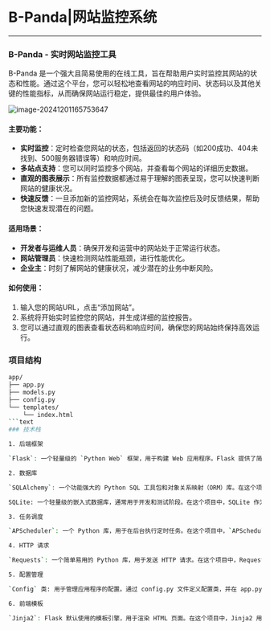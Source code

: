 <meta name="referrer" content="no-referrer">

# B-Panda|网站监控系统

----

### **B-Panda - 实时网站监控工具**

B-Panda 是一个强大且简易使用的在线工具，旨在帮助用户实时监控其网站的状态和性能。通过这个平台，您可以轻松地查看网站的响应时间、状态码以及其他关键的性能指标，从而确保网站运行稳定，提供最佳的用户体验。

![image-20241201165753647](https://gitee.com/bx33661/image/raw/master/path/image-20241201165753647.png)

#### **主要功能**：

- **实时监控**：定时检查您网站的状态，包括返回的状态码（如200成功、404未找到、500服务器错误等）和响应时间。
- **多站点支持**：您可以同时监控多个网站，并查看每个网站的详细历史数据。
- **直观的图表展示**：所有监控数据都通过易于理解的图表呈现，您可以快速判断网站的健康状况。
- **快速反馈**：一旦添加新的监控网站，系统会在每次监控后及时反馈结果，帮助您快速发现潜在的问题。

#### **适用场景**：

- **开发者与运维人员**：确保开发和运营中的网站处于正常运行状态。
- **网站管理员**：快速检测网站性能瓶颈，进行性能优化。
- **企业主**：时刻了解网站的健康状况，减少潜在的业务中断风险。

#### **如何使用**：

1. 输入您的网站URL，点击“添加网站”。
2. 系统将开始实时监控您的网站，并生成详细的监控报告。
3. 您可以通过直观的图表查看状态码和响应时间，确保您的网站始终保持高效运行。



### 项目结构

```bash
app/
├── app.py
├── models.py
├── config.py
└── templates/
    └── index.html
```text
### 技术栈

1. 后端框架

`Flask`: 一个轻量级的 `Python Web` 框架，用于构建 Web 应用程序。Flask 提供了简单易用的接口，适合快速开发和小型到中型的应用程序。

2. 数据库

`SQLAlchemy`: 一个功能强大的 Python SQL 工具包和对象关系映射（ORM）库。在这个项目中，`SQLAlchemy` 用于与数据库进行交互，管理数据库模型和执行数据库操作。

SQLite: 一个轻量级的嵌入式数据库，通常用于开发和测试阶段。在这个项目中，SQLite 作为默认的数据库引擎。

3. 任务调度

`APScheduler`: 一个 Python 库，用于在后台执行定时任务。在这个项目中，`APScheduler` 用于定期检查目标网站的状态。

4. HTTP 请求

`Requests`: 一个简单易用的 Python 库，用于发送 HTTP 请求。在这个项目中，Requests 用于向目标网站发送 GET 请求以检查其状态。

5. 配置管理

`Config` 类: 用于管理应用程序的配置。通过 config.py 文件定义配置类，并在 app.py 中加载这些配置。

6. 前端模板

`Jinja2`: Flask 默认使用的模板引擎，用于渲染 HTML 页面。在这个项目中，Jinja2 用于渲染主页模板 index.html。





